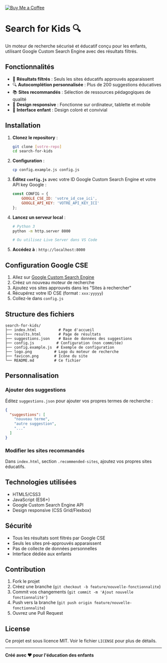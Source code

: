 [![Buy Me a Coffee](https://img.shields.io/badge/Buy_Me_a_Coffee-FFDD00?style=flat&logo=buy-me-a-coffee&logoColor=000000)](https://www.buymeacoffee.com/laurentftech)
# Search for Kids 🔍

Un moteur de recherche sécurisé et éducatif conçu pour les enfants, utilisant Google Custom Search Engine avec des résultats filtrés.

## Fonctionnalités

- 🎯 **Résultats filtrés** : Seuls les sites éducatifs approuvés apparaissent
- 🔍 **Autocomplétion personnalisée** : Plus de 200 suggestions éducatives
- 📚 **Sites recommandés** : Sélection de ressources pédagogiques de qualité
- 📱 **Design responsive** : Fonctionne sur ordinateur, tablette et mobile
- 🎨 **Interface enfant** : Design coloré et convivial

## Installation

1. **Clonez le repository** :
   ```bash
   git clone [votre-repo]
   cd search-for-kids
   ```

2. **Configuration** :
   ```bash
   cp config.example.js config.js
   ```

3. **Éditez `config.js`** avec votre ID Google Custom Search Engine et votre API key Google :
   ```javascript
   const CONFIG = {
       GOOGLE_CSE_ID: 'votre_id_cse_ici',
       GOOGLE_API_KEY: 'VOTRE_API_KEY_ICI'
   };
   ```

4. **Lancez un serveur local** :
   ```bash
   # Python 3
   python -m http.server 8000
   
   # Ou utilisez Live Server dans VS Code
   ```

5. **Accédez à** : `http://localhost:8000`

## Configuration Google CSE

1. Allez sur [Google Custom Search Engine](https://cse.google.com/)
2. Créez un nouveau moteur de recherche
3. Ajoutez vos sites approuvés dans les "Sites à rechercher"
4. Récupérez votre ID CSE (format : `xxx:yyyyy`)
5. Collez-le dans `config.js`

## Structure des fichiers

```
search-for-kids/
├── index.html          # Page d'accueil
├── results.html        # Page de résultats  
├── suggestions.json    # Base de données des suggestions
├── config.js          # Configuration (non commitée)
├── config.example.js  # Exemple de configuration
├── logo.png          # Logo du moteur de recherche
├── favicon.png       # Icône du site
└── README.md         # Ce fichier
```

## Personnalisation

### Ajouter des suggestions
Éditez `suggestions.json` pour ajouter vos propres termes de recherche :

```json
{
  "suggestions": [
    "nouveau terme",
    "autre suggestion",
    "..."
  ]
}
```

### Modifier les sites recommandés
Dans `index.html`, section `.recommended-sites`, ajoutez vos propres sites éducatifs.

## Technologies utilisées

- HTML5/CSS3
- JavaScript (ES6+)
- Google Custom Search Engine API
- Design responsive (CSS Grid/Flexbox)

## Sécurité

- Tous les résultats sont filtrés par Google CSE
- Seuls les sites pré-approuvés apparaissent
- Pas de collecte de données personnelles
- Interface dédiée aux enfants

## Contribution

1. Fork le projet
2. Créez une branche (`git checkout -b feature/nouvelle-fonctionnalite`)
3. Commit vos changements (`git commit -m 'Ajout nouvelle fonctionnalité'`)
4. Push vers la branche (`git push origin feature/nouvelle-fonctionnalite`)
5. Ouvrez une Pull Request

## License

Ce projet est sous licence MIT. Voir le fichier `LICENSE` pour plus de détails.

---

**Créé avec ❤️ pour l'éducation des enfants**